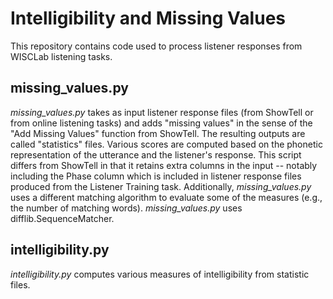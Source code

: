 Intelligibility and Missing Values
==================================

This repository contains code used to process listener responses from WISCLab listening tasks.

missing_values.py
-----------------
*missing_values.py* takes as input listener response files (from ShowTell or from online listening tasks) and adds
"missing values" in the sense of the "Add Missing Values" function from ShowTell.  The resulting outputs are called
"statistics" files.  Various scores are computed based on
the phonetic representation of the utterance and the listener's response.  This script differs from ShowTell in that it
retains extra columns in the input -- notably including the Phase column which is included in listener response files
produced from the Listener Training task.  Additionally, *missing_values.py* uses a different matching algorithm to
evaluate some of the measures (e.g., the number of matching words).  *missing_values.py* uses difflib.SequenceMatcher.



intelligibility.py
------------------
*intelligibility.py* computes various measures of intelligibility from statistic files.
